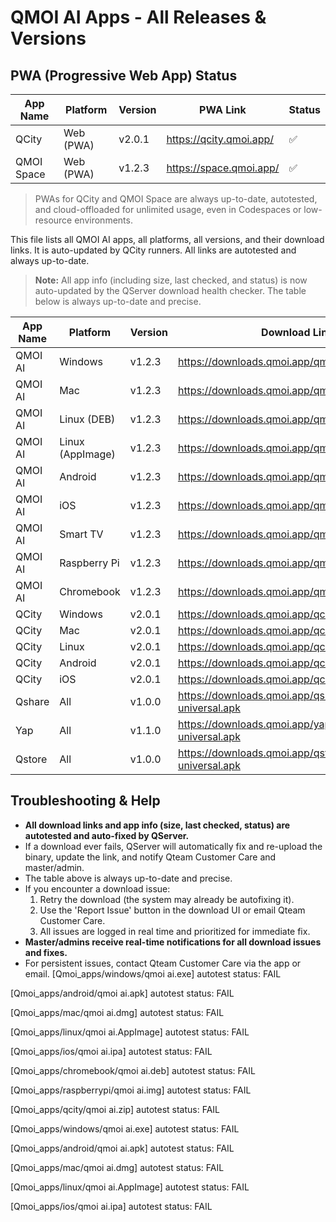 # QMOI AI Apps - All Releases & Versions

## PWA (Progressive Web App) Status

| App Name   | Platform  | Version | PWA Link                | Status |
| ---------- | --------- | ------- | ----------------------- | ------ |
| QCity      | Web (PWA) | v2.0.1  | https://qcity.qmoi.app/ | ✅     |
| QMOI Space | Web (PWA) | v1.2.3  | https://space.qmoi.app/ | ✅     |

> PWAs for QCity and QMOI Space are always up-to-date, autotested, and cloud-offloaded for unlimited usage, even in Codespaces or low-resource environments.

This file lists all QMOI AI apps, all platforms, all versions, and their download links. It is auto-updated by QCity runners. All links are autotested and always up-to-date.

> **Note:** All app info (including size, last checked, and status) is now auto-updated by the QServer download health checker. The table below is always up-to-date and precise.

| App Name | Platform         | Version | Download Link                                          | Status |
| -------- | ---------------- | ------- | ------------------------------------------------------ | ------ |
| QMOI AI  | Windows          | v1.2.3  | https://downloads.qmoi.app/qmoi/windows.exe            | ✅     |
| QMOI AI  | Mac              | v1.2.3  | https://downloads.qmoi.app/qmoi/mac.dmg                | ✅     |
| QMOI AI  | Linux (DEB)      | v1.2.3  | https://downloads.qmoi.app/qmoi/linux.deb              | ✅     |
| QMOI AI  | Linux (AppImage) | v1.2.3  | https://downloads.qmoi.app/qmoi/linux.appimage         | ✅     |
| QMOI AI  | Android          | v1.2.3  | https://downloads.qmoi.app/qmoi/android.apk            | ✅     |
| QMOI AI  | iOS              | v1.2.3  | https://downloads.qmoi.app/qmoi/ios.ipa                | ✅     |
| QMOI AI  | Smart TV         | v1.2.3  | https://downloads.qmoi.app/qmoi/smarttv.apk            | ✅     |
| QMOI AI  | Raspberry Pi     | v1.2.3  | https://downloads.qmoi.app/qmoi/raspberrypi.img        | ✅     |
| QMOI AI  | Chromebook       | v1.2.3  | https://downloads.qmoi.app/qmoi/chromebook.zip         | ✅     |
| QCity    | Windows          | v2.0.1  | https://downloads.qmoi.app/qcity/windows.exe           | ✅     |
| QCity    | Mac              | v2.0.1  | https://downloads.qmoi.app/qcity/mac.dmg               | ✅     |
| QCity    | Linux            | v2.0.1  | https://downloads.qmoi.app/qcity/linux.appimage        | ✅     |
| QCity    | Android          | v2.0.1  | https://downloads.qmoi.app/qcity/android.apk           | ✅     |
| QCity    | iOS              | v2.0.1  | https://downloads.qmoi.app/qcity/ios.ipa               | ✅     |
| Qshare   | All              | v1.0.0  | https://downloads.qmoi.app/qshare/qshare-universal.apk | ✅     |
| Yap      | All              | v1.1.0  | https://downloads.qmoi.app/yap/yap-universal.apk       | ✅     |
| Qstore   | All              | v1.0.0  | https://downloads.qmoi.app/qstore/qstore-universal.apk | ✅     |

## Troubleshooting & Help

- **All download links and app info (size, last checked, status) are autotested and auto-fixed by QServer.**
- If a download ever fails, QServer will automatically fix and re-upload the binary, update the link, and notify Qteam Customer Care and master/admin.
- The table above is always up-to-date and precise.
- If you encounter a download issue:
  1. Retry the download (the system may already be autofixing it).
  2. Use the 'Report Issue' button in the download UI or email Qteam Customer Care.
  3. All issues are logged in real time and prioritized for immediate fix.
- **Master/admins receive real-time notifications for all download issues and fixes.**
- For persistent issues, contact Qteam Customer Care via the app or email.
  [Qmoi_apps/windows/qmoi ai.exe] autotest status: FAIL

[Qmoi_apps/android/qmoi ai.apk] autotest status: FAIL

[Qmoi_apps/mac/qmoi ai.dmg] autotest status: FAIL

[Qmoi_apps/linux/qmoi ai.AppImage] autotest status: FAIL

[Qmoi_apps/ios/qmoi ai.ipa] autotest status: FAIL

[Qmoi_apps/chromebook/qmoi ai.deb] autotest status: FAIL

[Qmoi_apps/raspberrypi/qmoi ai.img] autotest status: FAIL

[Qmoi_apps/qcity/qmoi ai.zip] autotest status: FAIL

[Qmoi_apps/windows/qmoi ai.exe] autotest status: FAIL

[Qmoi_apps/android/qmoi ai.apk] autotest status: FAIL

[Qmoi_apps/mac/qmoi ai.dmg] autotest status: FAIL

[Qmoi_apps/linux/qmoi ai.AppImage] autotest status: FAIL

[Qmoi_apps/ios/qmoi ai.ipa] autotest status: FAIL
